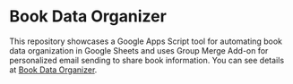 # Book Data Organizer
This repository showcases a Google Apps Script tool for automating book data organization in Google Sheets and uses Group Merge Add-on for personalized email sending to share book information. You can see details at [Book Data Organizer](https://tsato21.github.io/gas-tools/each-tool/book-data-organizer).
